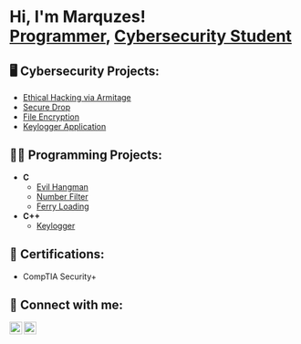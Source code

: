 <h1>Hi, I'm Marquzes! <br/><a href="https://github.com/markfordjr">Programmer</a>, <a href="https://www.linkedin.com/in/marquzesfordjr/">Cybersecurity Student</a></h1>

<h2>🖥️ Cybersecurity Projects:</h2>

  - [Ethical Hacking via Armitage](https://github.com/markfordjr/Ethical-Hacking-via-Armitage)
  - [Secure Drop](https://github.com/markfordjr/Secure-Drop)
  - [File Encryption](https://github.com/markfordjr/Pretty-Good-Privacy-Scheme)
  - [Keylogger Application](https://github.com/joshmadakor1/Key-Logger-With-Email)
<h2>👨‍💻 Programming Projects:</h2>

- <b>C</b>
  - [Evil Hangman](https://github.com/markfordjr/HANGMAN)
  - [Number Filter](https://github.com/markfordjr/Number-Filter)
  - [Ferry Loading](https://github.com/markfordjr/Ferry-Loading)
- <b>C++</b>
  - [Keylogger](https://github.com/markfordjr/Keyboard-Logger)

<h2>📄 Certifications:</h2>

- CompTIA Security+

<h2> 🤳 Connect with me:</h2>

[<img align="left" alt="Marquzes Ford | LinkedIn" width="22px" src="https://itcnet.gr/wp-content/uploads/2020/09/Linkedin-logo-on-transparent-Background-PNG-.png" />][linkedin]
[<img align="left" alt="Marquzes Ford | LinkedIn" width="22px" src="http://freelogopng.com/images/all_img/1657906169gmail-logo-png.png" />][gmail]

[linkedin]: https://www.linkedin.com/in/marquzesfordjr/
[gmail]: https://www.gmail.com/marquzesfordjr
